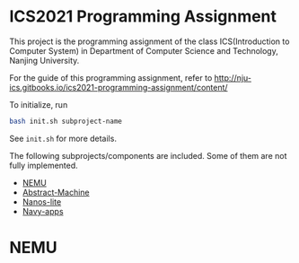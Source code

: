 # ICS2021 Programming Assignment

This project is the programming assignment of the class ICS(Introduction to Computer System)
in Department of Computer Science and Technology, Nanjing University.

For the guide of this programming assignment,
refer to http://nju-ics.gitbooks.io/ics2021-programming-assignment/content/

To initialize, run
```bash
bash init.sh subproject-name
```
See `init.sh` for more details.

The following subprojects/components are included. Some of them are not fully implemented.
* [NEMU](https://github.com/NJU-ProjectN/nemu)
* [Abstract-Machine](https://github.com/NJU-ProjectN/abstract-machine)
* [Nanos-lite](https://github.com/NJU-ProjectN/nanos-lite)
* [Navy-apps](https://github.com/NJU-ProjectN/navy-apps)
# NEMU
